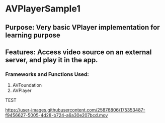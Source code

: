 # AVPlayerSample1
## Purpose: Very basic VPlayer implementation for learning purpose
## Features: Access video source on an external server, and play it in the app.
### Frameworks and Functions Used:
1. AVFoundation
2. AVPlayer

TEST



https://user-images.githubusercontent.com/25876806/175353487-f9456627-5005-4d28-b724-a6a30e207bcd.mov

